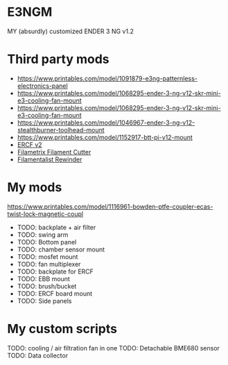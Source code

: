 # E3NGM
MY (absurdly) customized ENDER 3 NG v1.2

# Third party mods
* https://www.printables.com/model/1091879-e3ng-patternless-electronics-panel
* https://www.printables.com/model/1068295-ender-3-ng-v12-skr-mini-e3-cooling-fan-mount
* https://www.printables.com/model/1068295-ender-3-ng-v12-skr-mini-e3-cooling-fan-mount
* https://www.printables.com/model/1046967-ender-3-ng-v12-stealthburner-toolhead-mount
* https://www.printables.com/model/1152917-btt-pi-v12-mount
* [ERCF v2](https://github.com/Enraged-Rabbit-Community/ERCF_v2)
* [Filametrix Filament Cutter](https://github.com/Enraged-Rabbit-Community/ERCF_v2](https://github.com/Enraged-Rabbit-Community/ERCF_v2/tree/master/Recommended_Options/ERF_Filament_Cutter))
* [Filamentalist Rewinder](https://github.com/Enraged-Rabbit-Community/ERCF_v2/tree/master/Recommended_Options/Filamentalist_Rewinder)

# My mods
https://www.printables.com/model/1116961-bowden-ptfe-coupler-ecas-twist-lock-magnetic-coupl
* TODO: backplate + air filter
* TODO: swing arm
* TODO: Bottom panel
* TODO: chamber sensor mount
* TODO: mosfet mount
* TODO: fan multiplexer
* TODO: backplate for ERCF
* TODO: EBB mount
* TODO: brush/bucket
* TODO: ERCF board mount
* TODO: Side panels

# My custom scripts
TODO: cooling / air filtration fan in one
TODO: Detachable BME680 sensor
TODO: Data collector
